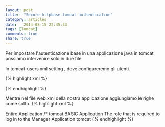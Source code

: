 ```yaml
---
layout: post
title:  "Secure httpbase tomcat authentication"
category: articles
date:   2014-08-15 22:45:33
tags: [Tomcat]
comments: true
share: true
---
```


Per impostare l'autenticazione base in una applicazione java in tomcat possiamo intervenire solo in due file


In tomcat-users.xml setting , dove configureremo gli utenti.


{% highlight xml %}
<!--?xml version='1.0' encoding='utf-8'?-->
<tomcat-users>
<role rolename="tomcat">
<role rolename="role1">
<user password="tomcat" roles="tomcat" username="tomcat">
<user password="tomcat" roles="role1" username="role1">
<user password="tomcat" roles="tomcat,role1" username="both">
</user>
</user>
</user>
</role>
</role>
</tomcat-users>
{% endhighlight %}


Mentre nel file web.xml della nostra applicazione aggiungiamo le righe come sotto.
{% highlight xml %}
<!--?xml version="1.0" encoding="ISO-8859-1"?-->  
<web-app>    
<!-- Define a Security Constraint on this Application -->
<security-constraint>
<web-resource-collection>
<web-resource-name>Entire Application</web-resource-name>      
<url-pattern>/*</url-pattern>
</web-resource-collection>
<auth-constraint>
<role-name>tomcat</role-name>
</auth-constraint>
</security-constraint>


<!-- Define the Login Configuration for this Application -->
<login-config>
<auth-method>BASIC</auth-method>
<realm-name>Application</realm-name>
</login-config>


<!-- Security roles referenced by this web application -->
<security-role>
<description>
The role that is required to log in to the Manager Application
</description>
<role-name>tomcat</role-name>
</security-role>


</web-app>
{% endhighlight %}
